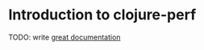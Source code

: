 # Introduction to clojure-perf

TODO: write [great documentation](http://jacobian.org/writing/great-documentation/what-to-write/)
